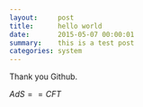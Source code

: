 ```yaml
---
layout:     post
title:      hello world
date:       2015-05-07 00:00:01
summary:    this is a test post
categories: system
---
```


Thank you Github.

$AdS==CFT$